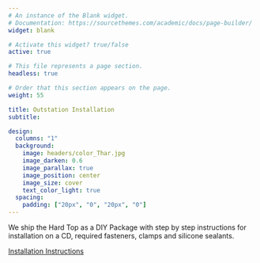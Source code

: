 ```yaml
---
# An instance of the Blank widget.
# Documentation: https://sourcethemes.com/academic/docs/page-builder/
widget: blank

# Activate this widget? true/false
active: true

# This file represents a page section.
headless: true

# Order that this section appears on the page.
weight: 55

title: Outstation Installation
subtitle:

design:
  columns: "1"
  background:
    image: headers/color_Thar.jpg
    image_darken: 0.6
    image_parallax: true
    image_position: center
    image_size: cover
    text_color_light: true
  spacing:
    padding: ["20px", "0", "20px", "0"]
---
```

We ship the Hard Top as a DIY Package with step by step instructions for installation on a CD, required fasteners, clamps and silicone sealants.

[Installation Instructions](https://www.youtube.com/watch?v=sBy7-SmkrQs&feature=emb_title)